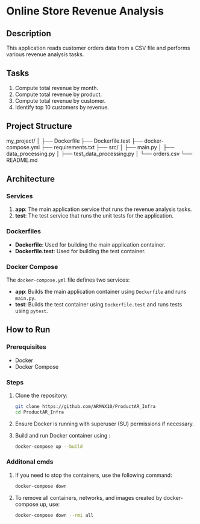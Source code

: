 # Online Store Revenue Analysis

## Description
This application reads customer orders data from a CSV file and performs various revenue analysis tasks.

## Tasks
1. Compute total revenue by month.
2. Compute total revenue by product.
3. Compute total revenue by customer.
4. Identify top 10 customers by revenue.

## Project Structure

my_project/
│
├── Dockerfile
├── Dockerfile.test
├── docker-compose.yml 
├── requirements.txt 
├── src/
│ ├── main.py 
│ ├── data_processing.py 
│ ├── test_data_processing.py 
│ └── orders.csv
└── README.md 


## Architecture

### Services

1. **app**: The main application service that runs the revenue analysis tasks.
2. **test**: The test service that runs the unit tests for the application.

### Dockerfiles

- **Dockerfile**: Used for building the main application container.
- **Dockerfile.test**: Used for building the test container.

### Docker Compose

The `docker-compose.yml` file defines two services:
- **app**: Builds the main application container using `Dockerfile` and runs `main.py`.
- **test**: Builds the test container using `Dockerfile.test` and runs tests using `pytest`.

## How to Run

### Prerequisites
- Docker
- Docker Compose

### Steps
1. Clone the repository:

   ```bash
   git clone https://github.com/ARMNX10/ProductAR_Infra
   cd ProductAR_Infra
2. Ensure Docker is running with superuser (SU) permissions if necessary.
3. Build and run Docker container using : 
   ```bash
   docker-compose up --build


### Additonal cmds
1. If you need to stop the containers, use the following command:
   ```bash
   docker-compose down
1. To remove all containers, networks, and images created by docker-compose up, use:
   ```bash
   docker-compose down --rmi all

